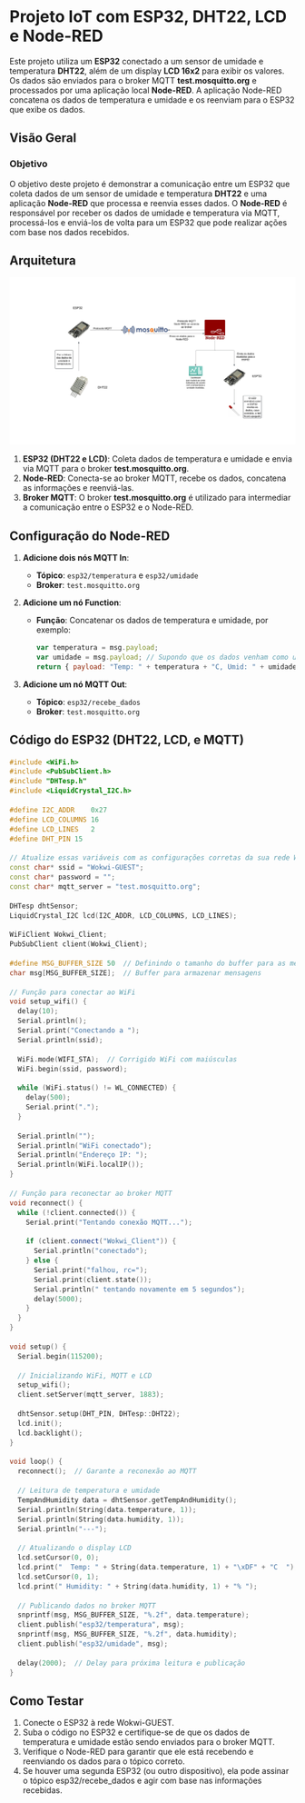 # Projeto IoT com ESP32, DHT22, LCD e Node-RED

Este projeto utiliza um **ESP32** conectado a um sensor de umidade e temperatura **DHT22**, além de um display **LCD 16x2** para exibir os valores. Os dados são enviados para o broker MQTT **test.mosquitto.org** e processados por uma aplicação local **Node-RED**. A aplicação Node-RED concatena os dados de temperatura e umidade e os reenviam para o ESP32 que exibe os dados.

## Visão Geral

### Objetivo
O objetivo deste projeto é demonstrar a comunicação entre um ESP32 que coleta dados de um sensor de umidade e temperatura **DHT22** e uma aplicação **Node-RED** que processa e reenvia esses dados. O **Node-RED** é responsável por receber os dados de umidade e temperatura via MQTT, processá-los e enviá-los de volta para um ESP32 que pode realizar ações com base nos dados recebidos.

## Arquitetura

![Arquitetura feita no Lucidchart](img/Blank%20diagram.jpeg)


1. **ESP32 (DHT22 e LCD)**: Coleta dados de temperatura e umidade e envia via MQTT para o broker **test.mosquitto.org**.
2. **Node-RED**: Conecta-se ao broker MQTT, recebe os dados, concatena as informações e reenviá-las.
3. **Broker MQTT**: O broker **test.mosquitto.org** é utilizado para intermediar a comunicação entre o ESP32 e o Node-RED.

## Configuração do Node-RED

1. **Adicione dois nós MQTT In**:
   - **Tópico**: `esp32/temperatura` e `esp32/umidade`
   - **Broker**: `test.mosquitto.org`

2. **Adicione um nó Function**:
   - **Função**: Concatenar os dados de temperatura e umidade, por exemplo:
     ```js
     var temperatura = msg.payload;
     var umidade = msg.payload; // Supondo que os dados venham como um array ou objeto
     return { payload: "Temp: " + temperatura + "C, Umid: " + umidade + "%" };
     ```

3. **Adicione um nó MQTT Out**:
   - **Tópico**: `esp32/recebe_dados`
   - **Broker**: `test.mosquitto.org`

## Código do ESP32 (DHT22, LCD, e MQTT)

```cpp
#include <WiFi.h>
#include <PubSubClient.h>
#include "DHTesp.h"
#include <LiquidCrystal_I2C.h>

#define I2C_ADDR    0x27
#define LCD_COLUMNS 16
#define LCD_LINES   2
#define DHT_PIN 15

// Atualize essas variáveis com as configurações corretas da sua rede WiFi e broker MQTT
const char* ssid = "Wokwi-GUEST";
const char* password = "";
const char* mqtt_server = "test.mosquitto.org";

DHTesp dhtSensor;
LiquidCrystal_I2C lcd(I2C_ADDR, LCD_COLUMNS, LCD_LINES);

WiFiClient Wokwi_Client;
PubSubClient client(Wokwi_Client);

#define MSG_BUFFER_SIZE 50  // Definindo o tamanho do buffer para as mensagens
char msg[MSG_BUFFER_SIZE];  // Buffer para armazenar mensagens

// Função para conectar ao WiFi
void setup_wifi() {
  delay(10);
  Serial.println();
  Serial.print("Conectando a ");
  Serial.println(ssid);

  WiFi.mode(WIFI_STA);  // Corrigido WiFi com maiúsculas
  WiFi.begin(ssid, password);

  while (WiFi.status() != WL_CONNECTED) {
    delay(500);
    Serial.print(".");
  }

  Serial.println("");
  Serial.println("WiFi conectado");
  Serial.println("Endereço IP: ");
  Serial.println(WiFi.localIP());
}

// Função para reconectar ao broker MQTT
void reconnect() {
  while (!client.connected()) {
    Serial.print("Tentando conexão MQTT...");

    if (client.connect("Wokwi_Client")) {
      Serial.println("conectado");
    } else {
      Serial.print("falhou, rc=");
      Serial.print(client.state());
      Serial.println(" tentando novamente em 5 segundos");
      delay(5000);
    }
  }
}

void setup() {
  Serial.begin(115200);
  
  // Inicializando WiFi, MQTT e LCD
  setup_wifi();
  client.setServer(mqtt_server, 1883);

  dhtSensor.setup(DHT_PIN, DHTesp::DHT22);
  lcd.init();
  lcd.backlight();
}

void loop() {
  reconnect();  // Garante a reconexão ao MQTT

  // Leitura de temperatura e umidade
  TempAndHumidity data = dhtSensor.getTempAndHumidity();
  Serial.println(String(data.temperature, 1));
  Serial.println(String(data.humidity, 1));
  Serial.println("---");
  
  // Atualizando o display LCD
  lcd.setCursor(0, 0);
  lcd.print("  Temp: " + String(data.temperature, 1) + "\xDF" + "C  ");
  lcd.setCursor(0, 1);
  lcd.print(" Humidity: " + String(data.humidity, 1) + "% ");

  // Publicando dados no broker MQTT
  snprintf(msg, MSG_BUFFER_SIZE, "%.2f", data.temperature);
  client.publish("esp32/temperatura", msg);
  snprintf(msg, MSG_BUFFER_SIZE, "%.2f", data.humidity);
  client.publish("esp32/umidade", msg);

  delay(2000);  // Delay para próxima leitura e publicação
}
````

## Como Testar
1. Conecte o ESP32 à rede Wokwi-GUEST.
2. Suba o código no ESP32 e certifique-se de que os dados de temperatura e umidade estão sendo enviados para o broker MQTT.
3. Verifique o Node-RED para garantir que ele está recebendo e reenviando os dados para o tópico correto.
4. Se houver uma segunda ESP32 (ou outro dispositivo), ela pode assinar o tópico esp32/recebe_dados e agir com base nas informações recebidas.
